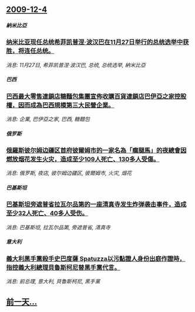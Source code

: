 ## [2009-12-4](/news/2009/12/4/index.md)

##### 納米比亞
### [ 纳米比亚现任总统希菲凯普涅·波汉巴在11月27日举行的总统选举中获胜，将连任总统。](/news/2009/12/4/纳米比亚现任总统希菲凯普涅-波汉巴在11月27日举行的总统选举中获胜-将连任总统.md)
_消息: 11月27日, 希菲凯普涅·波汉巴, 总统, 总统选举, 納米比亞_

##### 巴西
### [ 巴西最大零售連鎖店糖麵包集團宣佈收購百貨連鎖店巴伊亞之家控股權，因而成為巴西規模第三大民營企業。](/news/2009/12/4/巴西最大零售連鎖店糖麵包集團宣佈收購百貨連鎖店巴伊亞之家控股權-因而成為巴西規模第三大民營企業.md)
_消息: 企業, 巴伊亞之家, 巴西, 糖麵包_

##### 俄罗斯
### [ 俄羅斯彼尔姆边疆区首府彼爾姆市的一家名為「瘸腿馬」的夜總會因燃放烟花发生火灾，造成至少109人死亡、130多人受傷。](/news/2009/12/4/俄羅斯彼尔姆边疆区首府彼爾姆市的一家名為-瘸腿馬-的夜總會因燃放烟花发生火灾-造成至少109人死亡-130多人受傷.md)
_消息: 俄罗斯, 夜店, 彼尔姆边疆区, 彼爾姆市, 火灾, 烟花_

##### 巴基斯坦
### [ 巴基斯坦旁遮普省拉瓦尔品第的一座清真寺发生炸弹袭击事件，造成至少32人死亡、40多人受伤。](/news/2009/12/4/巴基斯坦旁遮普省拉瓦尔品第的一座清真寺发生炸弹袭击事件-造成至少32人死亡-40多人受伤.md)
_消息: 巴基斯坦, 拉瓦尔品第, 旁遮普省, 清真寺_

##### 意大利
### [ 義大利黑手黨殺手史巴度薩 Spatuzza以污點證人身份出庭作證時，指控義大利總理貝魯斯柯尼替黑手黨代言。](/news/2009/12/4/義大利黑手黨殺手史巴度薩-Spatuzza以污點證人身份出庭作證時-指控義大利總理貝魯斯柯尼替黑手黨代言.md)
_消息: 前总理, 意大利, 貝魯斯柯尼, 黑手黨_

## [前一天...](/news/2009/12/3/index.md)

